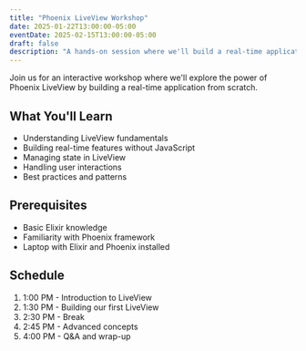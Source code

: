 ```yaml
---
title: "Phoenix LiveView Workshop"
date: 2025-01-22T13:00:00-05:00
eventDate: 2025-02-15T13:00:00-05:00
draft: false
description: "A hands-on session where we'll build a real-time application using Phoenix LiveView. Perfect for developers looking to level up their Elixir skills."
---
```


Join us for an interactive workshop where we'll explore the power of Phoenix LiveView by building a real-time application from scratch.

## What You'll Learn

- Understanding LiveView fundamentals
- Building real-time features without JavaScript
- Managing state in LiveView
- Handling user interactions
- Best practices and patterns

## Prerequisites

- Basic Elixir knowledge
- Familiarity with Phoenix framework
- Laptop with Elixir and Phoenix installed

## Schedule

1. 1:00 PM - Introduction to LiveView
2. 1:30 PM - Building our first LiveView
3. 2:30 PM - Break
4. 2:45 PM - Advanced concepts
5. 4:00 PM - Q&A and wrap-up